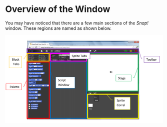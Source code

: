 # Overview of the Window

 You may have noticed that there are a few main sections of the _Snap!_ window. These regions are named as shown below.

![](../.gitbook/assets/image%20%2824%29.png)

